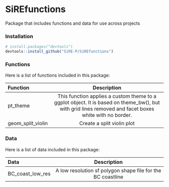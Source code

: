 # SiREfunctions

Package that includes functions and data for use across projects

### Installation


```r
# install.packages("devtools")
devtools::install_github("SiRE-P/SiREfunctions")
```

### Functions
Here is a list of functions included in this package:

| **Function** | **Description** |
| :---         |    :----:       |
| pt_theme    | This function applies a custom theme to a ggplot object. It is based on theme_bw(), but with grid lines removed and facet boxes white with no border. |
| geom_split_violin    | Create a split violin plot |


### Data
Here is a list of data included in this package:

| **Data** | **Description** |
| :---         |    :----:       |
| BC_coast_low_res    | A low resolution sf polygon shape file for the BC coastline |

